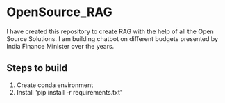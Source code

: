 # OpenSource_RAG

I have created this repository to create RAG with the help of all the Open Source Solutions. I am building chatbot on different budgets presented by India Finance Minister over the years. 

## Steps to build
1. Create conda environment
2. Install 'pip install -r requirements.txt'
